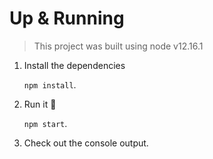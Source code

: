 # Up & Running

> This project was built using node v12.16.1

1. Install the dependencies

    `npm install`.

2. Run it 🚀 
  
    `npm start`.

3. Check out the console output.

